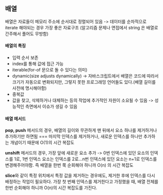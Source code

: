 ## 배열

배열은 자료들이 메모리 주소에 순서대로 정렬되어 있음
-> 데이터를 순차적으로 iterate 해야되는 경우 가장 좋은 자료구조
(알고리즘 문제나 면접에서 string 은 배열로 간주해서 풀어도 무방함)

#### 배열의 특징

- 입력 순서 보존
- index를 통해 값에 접근 가능
- iterable(for-of 문으로 돌 수 있다는 의미)
- dynamic(size adjusts dynamically)
  -> 자바스크립트에서 배열은 코드에 따라서 크기가 자동으로 변화되지만, 그렇지 못한 프로그래밍 언어들도 있다.(배열 길이를 사전에 명시해야함)
- 중복값
- 값을 찾고, 삭제하거나 대체하는 등의 작업에 추가적인 자원이 소요될 수 있음
  -> 성능적인 측면에서 이슈가 생길 수 있음

#### 배열 메서드

**pop, push** 메서드의 경우, 배열의 길이와 무관하게 맨 뒤에서 요소 하나를 제거하거나 추가하기만 하면됨
=== 마지막 인덱스를 제거하거나, 새로운 인덱스를 하나만 추가하는 개념이기 때문에 O(1)의 시간 복잡도

**unshift** 메서드의 경우, 가장 앞에 새로운 요소 추가
-> 0번 인덱스에 있던 요소의 인덱스를 1로, 1번 인덱스 요소는 인덱스를 2로...n번 인덱스에 있던 요소는 n+1로 인덱스를 변경해주어야함. 즉 배열을 한번 쭉 순회해야 하니까 O(n) 의 시간 복잡도

**slice**와 같이 특정 위치에서 특정 값을 제거하는 경우에도, 제거한 후에 인덱스를 다시 배정하는 작업이 필요하다. 가장 첫 번째 인덱스를 제거한다고 가정했을 때, 배열 전체를 한번 순회해야 하니까 O(n)의 시간 복잡도를 가진다.
